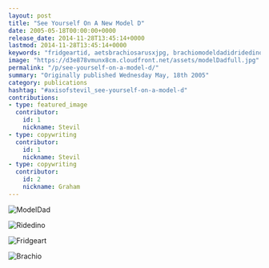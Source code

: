 ```yaml
---
layout: post
title: "See Yourself On A New Model D"
date: 2005-05-18T00:00:00+0000
release_date: 2014-11-28T13:45:14+0000
lastmod: 2014-11-28T13:45:14+0000
keywords: "fridgeartid, aetsbrachiosarusxjpg, brachiomodeldadidridedinoidfridgeartidbrachioid, aetsfridgeartjpg, ridedinoid"
image: "https://d3e878vmunx8cm.cloudfront.net/assets/modelDadfull.jpg"
permalink: "/p/see-yourself-on-a-model-d/"
summary: "Originally published Wednesday May, 18th 2005"
category: publications
hashtag: "#axisofstevil_see-yourself-on-a-model-d"
contributions:
- type: featured_image
  contributor:
    id: 1
    nickname: Stevil
- type: copywriting
  contributor:
    id: 1
    nickname: Stevil
- type: copywriting
  contributor:
    id: 2
    nickname: Graham
---
```


[id_1]: https://d3e878vmunx8cm.cloudfront.net/assets/modelDadfull.jpg "ModelDad"[id_2]: https://d3e878vmunx8cm.cloudfront.net/assets/ridedinofull.jpg "Ridedino"[id_3]: https://d3e878vmunx8cm.cloudfront.net/assets/fridgeart.jpg "Fridgeart"[id_4]: https://d3e878vmunx8cm.cloudfront.net/assets/Brachiosarus1600x1280.jpg "Brachio"
![ModelDad][id_1]

![Ridedino][id_2]

![Fridgeart][id_3]

![Brachio][id_4]
